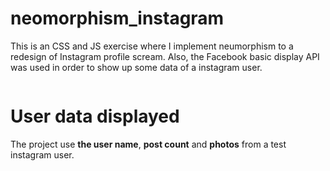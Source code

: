 # neomorphism_instagram
This is an CSS and JS exercise where I implement neumorphism to a redesign of Instagram profile scream. Also, the Facebook basic display API was used in order to show up some data of a instagram user.

![]()

# User data displayed
The project use **the user name**, **post count** and **photos** from a test instagram user.